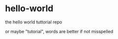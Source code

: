 # hello-world
the hello world tuttorial repo

or maybe "tutorial", words are better if not misspelled
